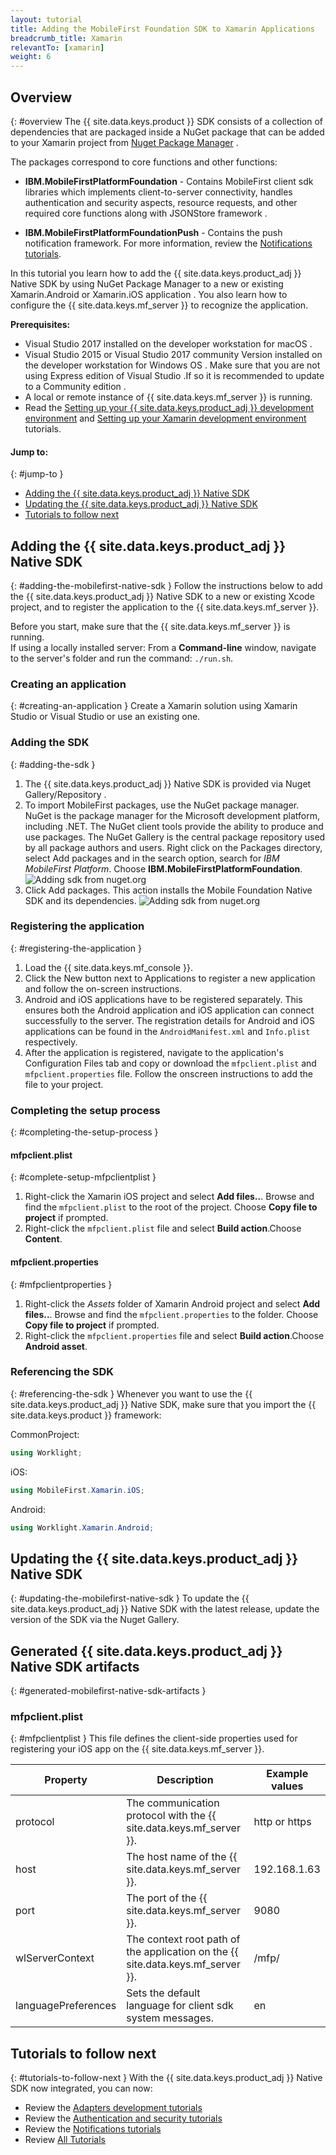 ```yaml
---
layout: tutorial
title: Adding the MobileFirst Foundation SDK to Xamarin Applications
breadcrumb_title: Xamarin
relevantTo: [xamarin]
weight: 6
---
```

<!-- NLS_CHARSET=UTF-8 -->
## Overview
{: #overview 
The {{ site.data.keys.product }} SDK consists of a collection of dependencies that are packaged inside a NuGet package that can be added to your Xamarin project from [Nuget Package Manager](https://www.nuget.org/packages?q=mobilefirst) .

The packages correspond to core functions and other functions:

* **IBM.MobileFirstPlatformFoundation** - Contains MobileFirst client sdk libraries which implements client-to-server connectivity, handles authentication and security aspects, resource requests, and other required core functions along with JSONStore framework .
 
* **IBM.MobileFirstPlatformFoundationPush** - Contains the push notification framework. For more information, review the [Notifications tutorials](../../../notifications/).

In this tutorial you learn how to add the {{ site.data.keys.product_adj }} Native SDK by using NuGet Package Manager to a new or existing Xamarin.Android or Xamarin.iOS application . You also learn how to configure the {{ site.data.keys.mf_server }} to recognize the application.

**Prerequisites:**

- Visual Studio 2017 installed on the developer workstation for macOS .
- Visual Studio 2015 or Visual Studio 2017 community Version installed on the developer workstation for Windows OS . Make sure that you are not using Express edition of Visual Studio .If so it is recommended to update to a Community edition .  
- A local or remote instance of {{ site.data.keys.mf_server }} is running.
- Read the [Setting up your {{ site.data.keys.product_adj }} development environment](../../../installation-configuration/development/) and [Setting up your Xamarin development environment](../../../installation-configuration/development/xamarin/) tutorials.

#### Jump to:
{: #jump-to }
- [Adding the {{ site.data.keys.product_adj }} Native SDK](#adding-the-mobilefirst-native-sdk)
- [Updating the {{ site.data.keys.product_adj }} Native SDK](#updating-the-mobilefirst-native-sdk)
- [Tutorials to follow next](#tutorials-to-follow-next)

## Adding the {{ site.data.keys.product_adj }} Native SDK
{: #adding-the-mobilefirst-native-sdk }
Follow the instructions below to add the {{ site.data.keys.product_adj }} Native SDK to a new or existing Xcode project, and to register the application to the {{ site.data.keys.mf_server }}.

Before you start, make sure that the {{ site.data.keys.mf_server }} is running.  
If using a locally installed server: From a **Command-line** window, navigate to the server's folder and run the command: `./run.sh`.

### Creating an application
{: #creating-an-application }
Create a Xamarin solution using Xamarin Studio or Visual Studio or use an existing one.

### Adding the SDK
{: #adding-the-sdk }
1. The {{ site.data.keys.product_adj }} Native SDK is provided via Nuget Gallery/Repository .
2. To import MobileFirst packages, use the NuGet package manager. NuGet is the package manager for the Microsoft development platform, including .NET. The NuGet client tools provide the ability to produce and use packages. The NuGet Gallery is the central package repository used by all package authors and users. Right click on the Packages directory, select Add packages and in the search option, search for *IBM MobileFirst Platform*. Choose **IBM.MobileFirstPlatformFoundation**.
![Adding sdk from nuget.org]({{site.baseurl}}/assets/xamarin-tutorials/add-package1.png)
3. Click Add packages. This action installs the Mobile Foundation Native SDK and its dependencies. 
![Adding sdk from nuget.org]({{site.baseurl}}/assets/xamarin-tutorials/add-package2.png)


### Registering the application
{: #registering-the-application }
1. Load the {{ site.data.keys.mf_console }}.
2. Click the New button next to Applications to register a new application and follow the on-screen instructions.
3. Android and iOS applications have to be registered separately. This ensures both the Android application and iOS application can connect successfully to the server. The registration details for Android and iOS applications can be found in the `AndroidManifest.xml` and `Info.plist` respectively.
3. After the application is registered, navigate to the application's Configuration Files tab and copy or download the `mfpclient.plist` and `mfpclient.properties` file. Follow the onscreen instructions to add the file to your project.

### Completing the setup process
{: #completing-the-setup-process }
#### mfpclient.plist
{: #complete-setup-mfpclientplist }
1. Right-click the Xamarin iOS project and select **Add files..**. Browse and find the `mfpclient.plist` to the root of the project. Choose **Copy file to project** if prompted.
2. Right-click the `mfpclient.plist` file and select **Build action**.Choose **Content**.

#### mfpclient.properties
{: #mfpclientproperties }
1. Right-click the *Assets* folder of Xamarin Android project and select **Add files..**. Browse and find the `mfpclient.properties` to the folder. Choose **Copy file to project** if prompted.
2. Right-click the `mfpclient.properties` file and select **Build action**.Choose **Android asset**.

### Referencing the SDK
{: #referencing-the-sdk }
Whenever you want to use the {{ site.data.keys.product_adj }} Native SDK, make sure that you import the {{ site.data.keys.product }} framework:

CommonProject:

```csharp
using Worklight;
```

iOS:

```csharp
using MobileFirst.Xamarin.iOS;
```

Android:

```csharp
using Worklight.Xamarin.Android;
```

## Updating the {{ site.data.keys.product_adj }} Native SDK
{: #updating-the-mobilefirst-native-sdk }
To update the {{ site.data.keys.product_adj }} Native SDK with the latest release, update the version of the SDK via the Nuget Gallery.

## Generated {{ site.data.keys.product_adj }} Native SDK artifacts
{: #generated-mobilefirst-native-sdk-artifacts }
### mfpclient.plist
{: #mfpclientplist }
This file defines the client-side properties used for registering your iOS app on the {{ site.data.keys.mf_server }}.

| Property            | Description                                                         | Example values |
|---------------------|---------------------------------------------------------------------|----------------|
| protocol    | The communication protocol with the {{ site.data.keys.mf_server }}.             | http or https  |
| host        | The host name of the {{ site.data.keys.mf_server }}.                            | 192.168.1.63   |
| port        | The port of the {{ site.data.keys.mf_server }}.                                 | 9080           |
| wlServerContext     | The context root path of the application on the {{ site.data.keys.mf_server }}. | /mfp/          |
| languagePreferences | Sets the default language for client sdk system messages.           | en             |

## Tutorials to follow next
{: #tutorials-to-follow-next }
With the {{ site.data.keys.product_adj }} Native SDK now integrated, you can now:

- Review the [Adapters development tutorials](../../../adapters/)
- Review the [Authentication and security tutorials](../../../authentication-and-security/)
- Review the [Notifications tutorials](../../../notifications/)
- Review [All Tutorials](../../../all-tutorials)
